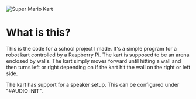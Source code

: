 ![Super Mario Kart](https://upload.wikimedia.org/wikipedia/commons/9/99/Super-Mario-Kart-Logo.png)

# What is this?
This is the code for a school project I made. It's a simple program for a robot kart controlled by a Raspberry Pi. The kart is supposed to be an arena enclosed by walls.
The kart simply moves forward until hitting a wall and then turns left or right depending on if the kart hit the wall on the right or left side.

The kart has support for a speaker setup. This can be configured under "#AUDIO INIT".